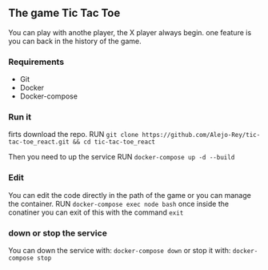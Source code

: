 ## The game Tic Tac Toe

You can play with anothe player, the X player always begin. one feature is you can back in the history of the game.


### Requirements
* Git
* Docker
* Docker-compose


### Run it 
firts download the repo. 
RUN `git clone https://github.com/Alejo-Rey/tic-tac-toe_react.git && cd tic-tac-toe_react`

Then you need to up the service
RUN `docker-compose up -d --build`

### Edit
You can edit the code directly in the path of the game or you can manage the container.
RUN `docker-compose exec node bash`
once inside the conatiner you can exit of this with the command `exit`

### down or stop the service
You can down the service with:
`docker-compose down`
or stop it with:
`docker-compose stop`